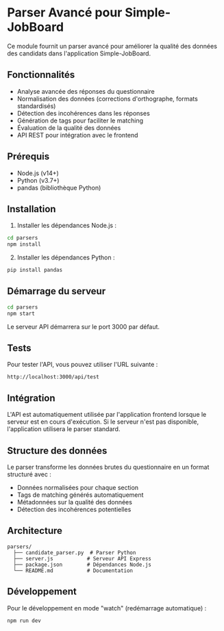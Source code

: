 # Parser Avancé pour Simple-JobBoard

Ce module fournit un parser avancé pour améliorer la qualité des données des candidats dans l'application Simple-JobBoard.

## Fonctionnalités

- Analyse avancée des réponses du questionnaire
- Normalisation des données (corrections d'orthographe, formats standardisés)
- Détection des incohérences dans les réponses
- Génération de tags pour faciliter le matching
- Évaluation de la qualité des données
- API REST pour intégration avec le frontend

## Prérequis

- Node.js (v14+)
- Python (v3.7+)
- pandas (bibliothèque Python)

## Installation

1. Installer les dépendances Node.js :

```bash
cd parsers
npm install
```

2. Installer les dépendances Python :

```bash
pip install pandas
```

## Démarrage du serveur

```bash
cd parsers
npm start
```

Le serveur API démarrera sur le port 3000 par défaut.

## Tests

Pour tester l'API, vous pouvez utiliser l'URL suivante :

```
http://localhost:3000/api/test
```

## Intégration

L'API est automatiquement utilisée par l'application frontend lorsque le serveur est en cours d'exécution. Si le serveur n'est pas disponible, l'application utilisera le parser standard.

## Structure des données

Le parser transforme les données brutes du questionnaire en un format structuré avec :

- Données normalisées pour chaque section
- Tags de matching générés automatiquement
- Métadonnées sur la qualité des données
- Détection des incohérences potentielles

## Architecture

```
parsers/
  ├── candidate_parser.py  # Parser Python
  ├── server.js           # Serveur API Express
  ├── package.json        # Dépendances Node.js
  └── README.md           # Documentation
```

## Développement

Pour le développement en mode "watch" (redémarrage automatique) :

```bash
npm run dev
```